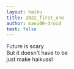 ```yaml
---
layout: haiku
title: 2022_first_one
author: manu00-droid
test: false
---
```

Future is scary<br>
But it doesn't have to be<br>
just make haikuss!<br>
